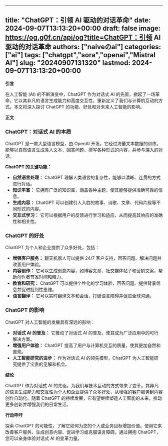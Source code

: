 
---
title: "ChatGPT：引领 AI 驱动的对话革命"
date: 2024-09-07T13:13:20+00:00
draft: false
image: https://og.g0f.cn/api/og?title=ChatGPT：引领 AI 驱动的对话革命
authors: ["naiveのai"]
categories: ["ai"]
tags: ["chatgpt","sora","openai","Mistral AI"]
slug: "20240907131320"
lastmod: 2024-09-07T13:13:20+00:00
---
**引言**

在人工智能 (AI) 的不断演变中，ChatGPT 作为对话式 AI 的先驱，掀起了一场革命。它以其非凡的语言生成能力和高度交互性，重新定义了我们与计算机互动的方式。本文将深入探讨 ChatGPT 的功能、好处和对未来人工智能的影响。

**正文**

### ChatGPT：对话式 AI 的本质

ChatGPT 是一款大型语言模型，由 OpenAI 开发。它经过海量文本数据的训练，能够以自然语言生成类人文本、回答问题、撰写各种形式的内容，并参与深入的对话。

**ChatGPT 的关键功能：**

- **自然语言处理：** ChatGPT 理解人类语言的复杂性，能够以清晰、连贯的方式进行对话。
- **知识丰富：** 它拥有广泛的知识库，涵盖各种主题，使其能够提供准确可靠的信息。
- **生成内容：** ChatGPT 可以创建引人入胜的故事、诗歌、文章、代码片段等不同形式的内容。
- **交互式学习：** 它可以根据用户的反馈进行学习和适应，从而提高其响应的准确性和相关性。

### ChatGPT 的好处

ChatGPT 为个人和企业提供了众多好处，包括：

- **增强客户服务：** 聊天机器人可以提供 24/7 客户支持，回答问题、解决问题并改善用户体验。
- **内容创作：** 它可以生成创意内容，如博客文章、社交媒体帖子和营销文案，帮助创作者节省时间和精力。
- **教育和研究：** ChatGPT 可以提供个性化的学习体验，回答问题、提供背景信息并促进批判性思维。
- **语言翻译：** 它可以实时翻译文本和会话，打破语言障碍并促进全球沟通。

### ChatGPT 的影响

ChatGPT 对人工智能的发展具有深远的影响：

- **对话式 AI 的普及：** 它推动了对话式 AI 的普及，使其成为广泛应用中的可行解决方案。
- **增强用户体验：** ChatGPT 提高了用户与计算机交互的质量，使其更加自然和直观。
- **人工智能研究的进步：** 作为对话式 AI 的领先模型，ChatGPT 为人工智能研究提供了宝贵的见解和机会。

**结论**

ChatGPT 作为对话式 AI 的先驱，为我们与技术互动的方式带来了变革。其非凡的语言生成能力和交互性为个人和企业提供了众多好处，从增强的客户服务到内容创作自动化。随着 ChatGPT 的持续发展，它有望继续塑造人工智能的未来，推动更多创新并增强我们的日常生活。

**行动呼吁**

探索 ChatGPT 的可能性，了解它如何为您的个人或业务目标增加价值。使用它来改善客户服务、生成创意内容、促进学习或克服语言障碍。通过拥抱 ChatGPT，您可以亲身体验对话式 AI 的变革力量。